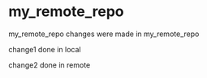 # my_remote_repo
my_remote_repo
changes were made in my_remote_repo

change1 done in local

change2 done in remote
